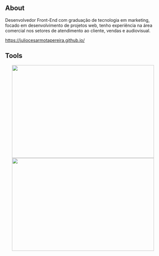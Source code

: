 ## About

Desenvolvedor Front-End com graduação de tecnologia em marketing, focado em desenvolvimento de projetos web, tenho experiência na área comercial nos setores de atendimento ao cliente, vendas e audiovisual.

https://juliocesarmotapereira.github.io/

## Tools 
<!--  
<p align="center">
<img src="https://img.shields.io/badge/html5-%23E34F26.svg?style=for-the-badge&logo=html5&logoColor=white" style="margin-bottom: 4px;" height="30px">
<img src="https://img.shields.io/badge/css3-%231572B6.svg?style=for-the-badge&logo=css3&logoColor=white" style="margin-bottom: 4px;" height="30px">
<img src="https://img.shields.io/badge/javascript-%23323330.svg?style=for-the-badge&logo=javascript&logoColor=%23F7DF1E" style="margin-bottom: 4px;" height="30px">
<img src="https://img.shields.io/badge/react-%2320232a.svg?style=for-the-badge&logo=react&logoColor=%2361DAFB" style="margin-bottom: 4px;" height="30px">
<img src="https://img.shields.io/badge/git-%23F05033.svg?style=for-the-badge&logo=git&logoColor=white" style="margin-bottom: 4px;" height="30px">
</p>
-->

<p align="center">
  <img width="460" height="300" src="https://github-readme-stats.vercel.app/api/top-langs/?username=juliocesarmotapereira&layout=compact=true&theme=dark&hide_border=true&border_radius=4&date_format=j%20M%5B%20Y%5D"> 
  
  <img width="460" height="300" src="https://streak-stats.demolab.com?user=juliocesarmotapereira&theme=dark&hide_border=true&border_radius=4&date_format=j%20M%5B%20Y%5D">  
</p>
